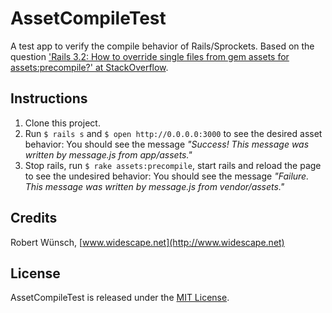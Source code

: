 # AssetCompileTest

A test app to verify the compile behavior of Rails/Sprockets. Based on the question ['Rails 3.2: How to override single files from gem assets for assets:precompile?' at StackOverflow](http://stackoverflow.com/questions/16435428/rails-3-2-how-to-override-single-files-from-gem-assets-for-assetsprecompile/16789937?iemail=1&noredirect=1#16789937).

## Instructions

1. Clone this project.
2. Run ```$ rails s``` and ```$ open http://0.0.0.0:3000``` to see the desired asset behavior: You should see the message *"Success! This message was written by message.js from app/assets."*
3. Stop rails, run ```$ rake assets:precompile```, start rails and reload the page to see the undesired behavior: You should see the message *"Failure. This message was written by message.js from vendor/assets."*

## Credits

Robert Wünsch, [www.widescape.net](http://www.widescape.net)

## License

AssetCompileTest is released under the [MIT License](http://opensource.org/licenses/MIT).
